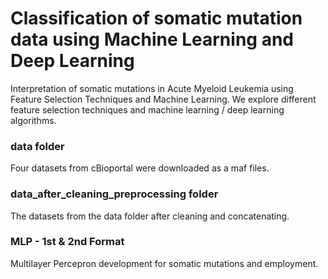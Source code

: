 # Classification of somatic mutation data using Machine Learning and Deep Learning
Interpretation of somatic mutations in Acute Myeloid Leukemia using Feature Selection Techniques and Machine Learning.
We explore different feature selection techniques and machine learning / deep learning algorithms.

### data folder
Four datasets from cBioportal were downloaded as a maf files.

### data_after_cleaning_preprocessing folder
The datasets from the data folder after cleaning and concatenating.

### MLP - 1st & 2nd Format
Multilayer Percepron development for somatic mutations and employment.

